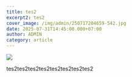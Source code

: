 ```yaml
---
title: tes2
excerpt2: tes2
cover_image: /img/admin/250717204659-542.jpg
date: 2025-07-31T14:45:00.000+07:00
author: ADMIN
category: article
---
```

![](/img/admin/250717204659-542.jpg)

tes2tes2tes2tes2tes2tes2tes2tes2
